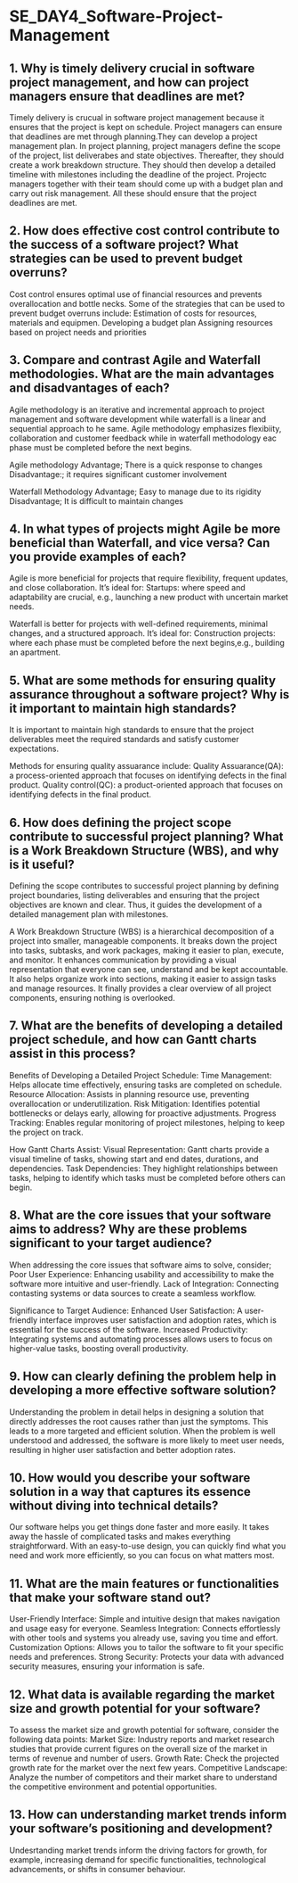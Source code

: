 # SE_DAY4_Software-Project-Management
## 1. Why is timely delivery crucial in software project management, and how can project managers ensure that deadlines are met?
Timely delivery is crucual in software project management because it ensures that the project is kept on schedule.
Project managers can ensure that deadlines are met through planning.They can develop a project management plan. In project planning, project managers define the scope of the project, list deliverabes and state objectives. Thereafter, they should create a work breakdown structure. They should then develop a detailed timeline with milestones including the deadline of the project. Projectc managers together with their team should come up with a budget plan and carry out risk management. All these should ensure that the project deadlines are met.


## 2. How does effective cost control contribute to the success of a software project? What strategies can be used to prevent budget overruns?
Cost control ensures optimal use of financial resources and prevents overallocation and bottle necks.
Some of the strategies that can be used to prevent budget overruns include:
Estimation of costs for resources, materials and equipmen.
Developing a budget plan
Assigning resources based on project needs and priorities


## 3. Compare and contrast Agile and Waterfall methodologies. What are the main advantages and disadvantages of each?
Agile methodology is an iterative and incremental approach to project management and software development while waterfall is a linear and sequential approach to he same. 
Agile methodology emphasizes flexibiity, collaboration and customer feedback while in waterfall methodology eac phase must be completed before the next begins.

Agile methodology
Advantage; There is a quick response to changes
Disadvantage:; it requires significant customer involvement

Waterfall Methodology
Advantage; Easy to manage due to its rigidity
Disadvantage; It is difficult to maintain changes


## 4. In what types of projects might Agile be more beneficial than Waterfall, and vice versa? Can you provide examples of each?
Agile is more beneficial for projects that require flexibility, frequent updates, and close collaboration. It’s ideal for: Startups: where speed and adaptability are crucial, e.g., launching a new product with uncertain market needs.

Waterfall is better for projects with well-defined requirements, minimal changes, and a structured approach. It’s ideal for: Construction projects: where each phase must be completed before the next begins,e.g., building an apartment.


## 5. What are some methods for ensuring quality assurance throughout a software project? Why is it important to maintain high standards?
It is important to maintain high standards to ensure that the project deliverables meet the required standards and satisfy customer expectations.

Methods for ensuring quality assuarance include:
Quality Assuarance(QA): a process-oriented approach that focuses on identifying defects in the final product.
Quality control(QC): a product-oriented approach that focuses on identifying defects in the final product.


## 6. How does defining the project scope contribute to successful project planning? What is a Work Breakdown Structure (WBS), and why is it useful?
Defining the scope contributes to successful project planning by defining project boundaries, listing deliverables and ensuring that the  project objectives are known and clear. Thus, it guides the development of a detailed management plan with milestones.

A Work Breakdown Structure (WBS) is a hierarchical decomposition of a project into smaller, manageable components. It breaks down the project into tasks, subtasks, and work packages, making it easier to plan, execute, and monitor. It enhances communication by providing a visual representation that everyone can  see, understand and be kept accountable. It also helps organize work into sections, making it easier to assign tasks and manage resources. It finally provides a clear overview of all project components, ensuring nothing is overlooked.


## 7. What are the benefits of developing a detailed project schedule, and how can Gantt charts assist in this process?
Benefits of Developing a Detailed Project Schedule:
Time Management: Helps allocate time effectively, ensuring tasks are completed on schedule.
Resource Allocation: Assists in planning resource use, preventing overallocation or underutilization.
Risk Mitigation: Identifies potential bottlenecks or delays early, allowing for proactive adjustments.
Progress Tracking: Enables regular monitoring of project milestones, helping to keep the project on track.

How Gantt Charts Assist:
Visual Representation: Gantt charts provide a visual timeline of tasks, showing start and end dates, durations, and dependencies.
Task Dependencies: They highlight relationships between tasks, helping to identify which tasks must be completed before others can begin.


## 8. What are the core issues that your software aims to address? Why are these problems significant to your target audience?
When addressing the core issues that software aims to solve, consider;
Poor User Experience: Enhancing usability and accessibility to make the software more intuitive and user-friendly.
Lack of Integration: Connecting contasting systems or data sources to create a seamless workflow.

Significance to Target Audience:
Enhanced User Satisfaction: A user-friendly interface improves user satisfaction and adoption rates, which is essential for the success of the software.
Increased Productivity: Integrating systems and automating processes allows users to focus on higher-value tasks, boosting overall productivity.


## 9. How can clearly defining the problem help in developing a more effective software solution?
Understanding the problem in detail helps in designing a solution that directly addresses the root causes rather than just the symptoms. This leads to a more targeted and efficient solution.
When the problem is well understood and addressed, the software is more likely to meet user needs, resulting in higher user satisfaction and better adoption rates.


## 10. How would you describe your software solution in a way that captures its essence without diving into technical details?
Our software helps you get things done faster and more easily. It takes away the hassle of complicated tasks and makes everything straightforward. With an easy-to-use design, you can quickly find what you need and work more efficiently, so you can focus on what matters most.


## 11. What are the main features or functionalities that make your software stand out?
User-Friendly Interface: Simple and intuitive design that makes navigation and usage easy for everyone.
Seamless Integration: Connects effortlessly with other tools and systems you already use, saving you time and effort.
Customization Options: Allows you to tailor the software to fit your specific needs and preferences.
Strong Security: Protects your data with advanced security measures, ensuring your information is safe.


## 12. What data is available regarding the market size and growth potential for your software?
To assess the market size and growth potential for software, consider the following data points:
Market Size: Industry reports and market research studies that provide current figures on the overall size of the market in terms of revenue and number of users.
Growth Rate: Check the projected growth rate for the market over the next few years. 
Competitive Landscape: Analyze the number of competitors and their market share to understand the competitive environment and potential opportunities.


## 13. How can understanding market trends inform your software’s positioning and development?
Undesrtanding market trends inform the driving factors for growth, for example, increasing demand for specific functionalities, technological advancements, or shifts in consumer behaviour.

